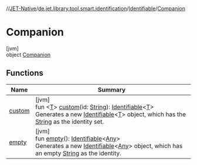 //[JET-Native](../../../../index.md)/[de.jet.library.tool.smart.identification](../../index.md)/[Identifiable](../index.md)/[Companion](index.md)

# Companion

[jvm]\
object [Companion](index.md)

## Functions

| Name | Summary |
|---|---|
| [custom](custom.md) | [jvm]<br>fun &lt;[T](custom.md)&gt; [custom](custom.md)(id: [String](https://kotlinlang.org/api/latest/jvm/stdlib/kotlin/-string/index.html)): [Identifiable](../index.md)&lt;[T](custom.md)&gt;<br>Generates a new [Identifiable](../index.md)<[T](custom.md)> object, which has the [String](custom.md) as the identity set. |
| [empty](empty.md) | [jvm]<br>fun [empty](empty.md)(): [Identifiable](../index.md)&lt;[Any](https://kotlinlang.org/api/latest/jvm/stdlib/kotlin/-any/index.html)&gt;<br>Generates a new [Identifiable](../index.md)<[Any](https://kotlinlang.org/api/latest/jvm/stdlib/kotlin/-any/index.html)> object, which has an empty [String](https://kotlinlang.org/api/latest/jvm/stdlib/kotlin/-string/index.html) as the identity. |
